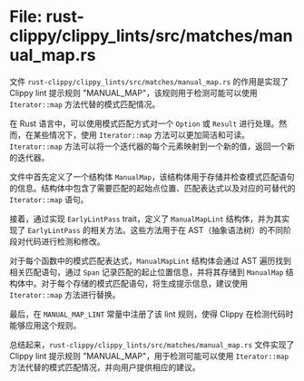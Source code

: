 # File: rust-clippy/clippy_lints/src/matches/manual_map.rs

文件 `rust-clippy/clippy_lints/src/matches/manual_map.rs` 的作用是实现了 Clippy lint 提示规则 "MANUAL_MAP"，该规则用于检测可能可以使用 `Iterator::map` 方法代替的模式匹配情况。

在 Rust 语言中，可以使用模式匹配方式对一个 `Option` 或 `Result` 进行处理。然而，在某些情况下，使用 `Iterator::map` 方法可以更加简洁和可读。`Iterator::map` 方法可以将一个迭代器的每个元素映射到一个新的值，返回一个新的迭代器。

文件中首先定义了一个结构体 `ManualMap`，该结构体用于存储并检查模式匹配语句的信息。结构体中包含了需要匹配的起始点位置、匹配表达式以及对应的可替代的 `Iterator::map` 语句。

接着，通过实现 `EarlyLintPass` trait，定义了 `ManualMapLint` 结构体，并为其实现了 `EarlyLintPass` 的相关方法。这些方法用于在 AST（抽象语法树）的不同阶段对代码进行检测和修改。

对于每个函数中的模式匹配表达式，`ManualMapLint` 结构体会通过 AST 遍历找到相关匹配语句，通过 `Span` 记录匹配的起止位置信息，并将其存储到 `ManualMap` 结构体中。对于每个存储的模式匹配语句，将生成提示信息，建议使用 `Iterator::map` 方法进行替换。

最后，在 `MANUAL_MAP_LINT` 常量中注册了该 lint 规则，使得 Clippy 在检测代码时能够应用这个规则。

总结起来，`rust-clippy/clippy_lints/src/matches/manual_map.rs` 文件实现了 Clippy lint 提示规则 "MANUAL_MAP"，用于检测可能可以使用 `Iterator::map` 方法代替的模式匹配情况，并向用户提供相应的建议。

